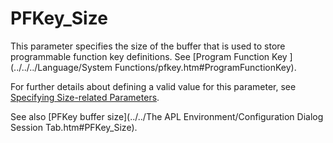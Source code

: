 # PFKey_Size

This parameter specifies the size of the buffer that is used to store programmable function key definitions. See [Program Function Key ](../../../Language/System Functions/pfkey.htm#ProgramFunctionKey).

For further details about defining a valid value for this parameter, see [Specifying Size-related Parameters](../configuration-parameters.md).

See also [PFKey buffer size](../../The APL Environment/Configuration Dialog Session Tab.htm#PFKey_Size).
